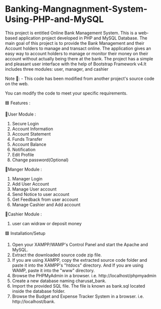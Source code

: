 # Banking-Mangnagnment-System-Using-PHP-and-MySQL
This project is entitled Online Bank Management System. This is a web-based application project developed in PHP and MySQL Database. The main goal of this project is to provide the Bank Management and their Account holders to manage and transact online. The application gives an easy way to account holders to manage or monitor their money on their account without actually being there at the bank. The project has a simple and pleasant user interface with the help of Bootstrap Framework v4.It includes three modules: user, manager, and cashier

Note 🔴: - This code has been modified from another project's source code on the web.

You can modify the code to meet your specific requirements.

🟦 Features :


🌟User Module : 
   1) Secure Login
   2) Account Information
   3) Account Statement
   4) Funds Transfer
   5) Account Balance
   6) Notification
   7) Edit Profile 
   8) Change password(Optional)
      
 🌟Manger Module :
   1) Manager Login
   2) Add User Account
   3) Manage User account
   4) Send Notice to user account
   5) Get Feedback from user account
   6) Manage Cashier and Add account
      
 🌟Cashier Module :
   1) user can widraw or deposit money 
      


🟩 Installation/Setup

1) Open your XAMPP/WAMP's Control Panel and start the Apache and MySQL.
2) Extract the downloaded source code zip file.
3) If you are using XAMPP, copy the extracted source code folder and paste it into the XAMPP's "htdocs" directory. And If you are using WAMP, paste it into the "www" directory.
4) Browse the PHPMyAdmin in a browser. i.e. http://localhost/phpmyadmin
4) Create a new database naming charusat_bank.
5) Import the provided SQL file. The file is known as bank.sql located inside the database folder.
6) Browse the Budget and Expense Tracker System in a browser. i.e. http://localhost/bank.


